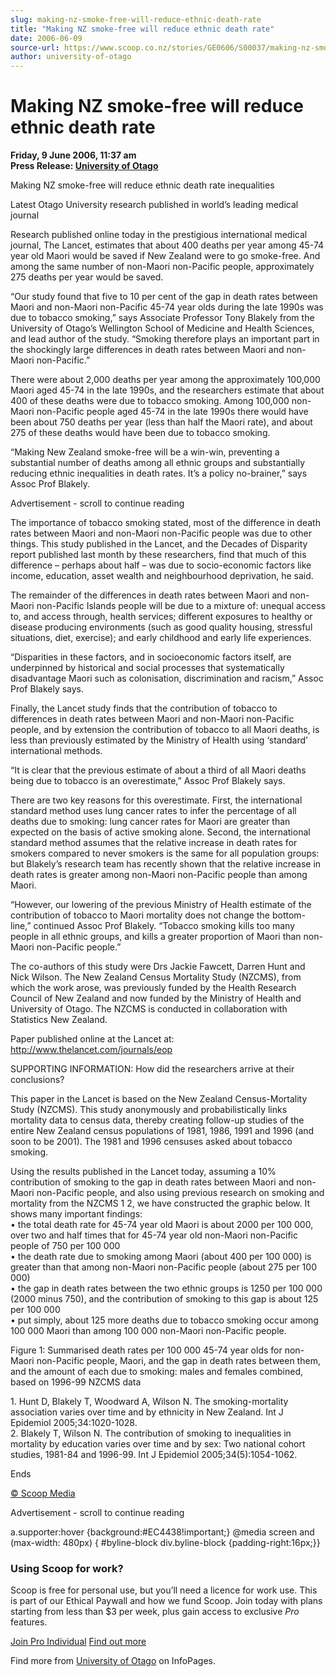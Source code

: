 ```yaml
---
slug: making-nz-smoke-free-will-reduce-ethnic-death-rate
title: "Making NZ smoke-free will reduce ethnic death rate"
date: 2006-06-09
source-url: https://www.scoop.co.nz/stories/GE0606/S00037/making-nz-smoke-free-will-reduce-ethnic-death-rate.htm
author: university-of-otago
---
```

Making NZ smoke-free will reduce ethnic death rate
==================================================

**Friday, 9 June 2006, 11:37 am**  
**Press Release: [University of Otago](https://info.scoop.co.nz/University_of_Otago)**

  
Making NZ smoke-free will reduce ethnic death rate inequalities

  
Latest Otago University research published in world’s leading medical journal

Research published online today in the prestigious international medical journal, The Lancet, estimates that about 400 deaths per year among 45-74 year old Maori would be saved if New Zealand were to go smoke-free. And among the same number of non-Maori non-Pacific people, approximately 275 deaths per year would be saved.

“Our study found that five to 10 per cent of the gap in death rates between Maori and non-Maori non-Pacific 45-74 year olds during the late 1990s was due to tobacco smoking,” says Associate Professor Tony Blakely from the University of Otago’s Wellington School of Medicine and Health Sciences, and lead author of the study. “Smoking therefore plays an important part in the shockingly large differences in death rates between Maori and non-Maori non-Pacific.”

There were about 2,000 deaths per year among the approximately 100,000 Maori aged 45-74 in the late 1990s, and the researchers estimate that about 400 of these deaths were due to tobacco smoking. Among 100,000 non-Maori non-Pacific people aged 45-74 in the late 1990s there would have been about 750 deaths per year (less than half the Maori rate), and about 275 of these deaths would have been due to tobacco smoking.

“Making New Zealand smoke-free will be a win-win, preventing a substantial number of deaths among all ethnic groups and substantially reducing ethnic inequalities in death rates. It’s a policy no-brainer,” says Assoc Prof Blakely.

Advertisement - scroll to continue reading





The importance of tobacco smoking stated, most of the difference in death rates between Maori and non-Maori non-Pacific people was due to other things. This study published in the Lancet, and the Decades of Disparity report published last month by these researchers, find that much of this difference – perhaps about half – was due to socio-economic factors like income, education, asset wealth and neighbourhood deprivation, he said.

The remainder of the differences in death rates between Maori and non-Maori non-Pacific Islands people will be due to a mixture of: unequal access to, and access through, health services; different exposures to healthy or disease producing environments (such as good quality housing, stressful situations, diet, exercise); and early childhood and early life experiences.

“Disparities in these factors, and in socioeconomic factors itself, are underpinned by historical and social processes that systematically disadvantage Maori such as colonisation, discrimination and racism,” Assoc Prof Blakely says.

Finally, the Lancet study finds that the contribution of tobacco to differences in death rates between Maori and non-Maori non-Pacific people, and by extension the contribution of tobacco to all Maori deaths, is less than previously estimated by the Ministry of Health using ‘standard’ international methods.

“It is clear that the previous estimate of about a third of all Maori deaths being due to tobacco is an overestimate,” Assoc Prof Blakely says.

There are two key reasons for this overestimate. First, the international standard method uses lung cancer rates to infer the percentage of all deaths due to smoking: lung cancer rates for Maori are greater than expected on the basis of active smoking alone. Second, the international standard method assumes that the relative increase in death rates for smokers compared to never smokers is the same for all population groups: but Blakely’s research team has recently shown that the relative increase in death rates is greater among non-Maori non-Pacific people than among Maori.

“However, our lowering of the previous Ministry of Health estimate of the contribution of tobacco to Maori mortality does not change the bottom-line,” continued Assoc Prof Blakely. “Tobacco smoking kills too many people in all ethnic groups, and kills a greater proportion of Maori than non-Maori non-Pacific people.”

The co-authors of this study were Drs Jackie Fawcett, Darren Hunt and Nick Wilson. The New Zealand Census Mortality Study (NZCMS), from which the work arose, was previously funded by the Health Research Council of New Zealand and now funded by the Ministry of Health and University of Otago. The NZCMS is conducted in collaboration with Statistics New Zealand.

  
Paper published online at the Lancet at: http://www.thelancet.com/journals/eop

SUPPORTING INFORMATION: How did the researchers arrive at their conclusions?

This paper in the Lancet is based on the New Zealand Census-Mortality Study (NZCMS). This study anonymously and probabilistically links mortality data to census data, thereby creating follow-up studies of the entire New Zealand census populations of 1981, 1986, 1991 and 1996 (and soon to be 2001). The 1981 and 1996 censuses asked about tobacco smoking.

Using the results published in the Lancet today, assuming a 10% contribution of smoking to the gap in death rates between Maori and non-Maori non-Pacific people, and also using previous research on smoking and mortality from the NZCMS 1 2, we have constructed the graphic below. It shows many important findings:  
• the total death rate for 45-74 year old Maori is about 2000 per 100 000, over two and half times that for 45-74 year old non-Maori non-Pacific people of 750 per 100 000  
• the death rate due to smoking among Maori (about 400 per 100 000) is greater than that among non-Maori non-Pacific people (about 275 per 100 000)  
• the gap in death rates between the two ethnic groups is 1250 per 100 000 (2000 minus 750), and the contribution of smoking to this gap is about 125 per 100 000  
• put simply, about 125 more deaths due to tobacco smoking occur among 100 000 Maori than among 100 000 non-Maori non-Pacific people.

Figure 1: Summarised death rates per 100 000 45-74 year olds for non-Maori non-Pacific people, Maori, and the gap in death rates between them, and the amount of each due to smoking: males and females combined, based on 1996-99 NZCMS data  

1\. Hunt D, Blakely T, Woodward A, Wilson N. The smoking-mortality association varies over time and by ethnicity in New Zealand. Int J Epidemiol 2005;34:1020-1028.  
2\. Blakely T, Wilson N. The contribution of smoking to inequalities in mortality by education varies over time and by sex: Two national cohort studies, 1981-84 and 1996-99. Int J Epidemiol 2005;34(5):1054-1062.

Ends

  

[© Scoop Media](http://www.scoop.co.nz/about/terms.html)  

Advertisement - scroll to continue reading



a.supporter:hover {background:#EC4438!important;} @media screen and (max-width: 480px) { #byline-block div.byline-block {padding-right:16px;}}

### Using Scoop for work?

Scoop is free for personal use, but you’ll need a licence for work use. This is part of our Ethical Paywall and how we fund Scoop. Join today with plans starting from less than $3 per week, plus gain access to exclusive _Pro_ features.  
  
[Join Pro Individual](https://pro.scoop.co.nz/Individual/?from=ProIn24) [Find out more](https://pro.scoop.co.nz/using-scoop-for-work/?from=ProIn24)

Find more from [University of Otago](https://info.scoop.co.nz/University_of_Otago) on InfoPages.